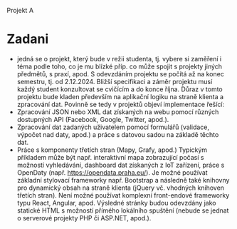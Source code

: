 Projekt A 

# Zadani
- jedná se o projekt, který bude v režii studenta, tj. vybere si zaměření i téma
podle toho, co je mu blízké příp. co může spojit s projekty jiných předmětů, s praxí, apod.
S odevzdáním projektu se počítá až na konec semestru, tj. od 2.12.2024. Bližší specifikaci
a záměr projektu musí každý student konzultovat se cvičícím a do konce října. Důraz v
tomto projektu bude kladen především na aplikační logiku na straně klienta a zpracování
dat. Povinně se tedy v projektů objeví implementace řešící:
- Zpracování JSON nebo XML dat získaných na webu pomocí různých dostupných
API (Facebook, Google, Twitter, apod.).
- Zpracování dat zadaných uživatelem pomocí formulářů (validace, výpočet nad
daty, apod.) a práce s datovou sadou na základě těchto dat.
- Práce s komponenty třetích stran (Mapy, Grafy, apod.)
Typickým příkladem může být např. interaktivní mapa zobrazující počasí s možností
vyhledávání, dashboard dat získaných z IoT zařízení, práce s OpenDaty (např.
https://opendata.praha.eu/).
Je možné používat základní stylovací frameworky např. Bootstrap a následně také
knihovny pro dynamický obsah na straně klienta (jQuery vč. vhodných knihoven třetích
stran). Není možné používat komplexní front-endové frameworky typu React, Angular,
apod.
Výsledné stránky budou odevzdány jako statické HTML s možností přímého lokálního
spuštění (nebude se jednat o serverové projekty PHP či ASP.NET, apod.).